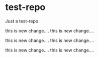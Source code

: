 # test-repo
Just a test-repo


this is new change....
this is new change....

this is new change....
this is new change....

this is new change....
this is new change....
